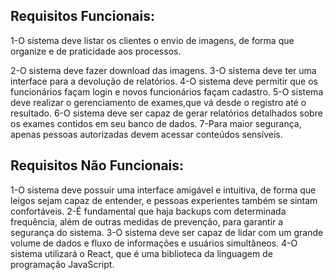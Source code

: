 

## **Requisitos Funcionais:**

1-O sistema deve listar os clientes o envio de imagens, de forma que organize e de praticidade aos processos.

2-O sistema deve fazer download das imagens.
3-O sistema deve ter uma interface para a devolução de relatórios.
4-O sistema deve permitir que os funcionários façam login e novos funcionários façam cadastro.
5-O sistema deve realizar o gerenciamento de exames,que vá desde o registro até o resultado.
6-O sistema deve ser capaz de gerar relatórios detalhados sobre os exames contidos em seu banco de dados.
7-Para maior segurança, apenas pessoas autorizadas devem acessar conteúdos sensíveis.

## **Requisitos Não Funcionais:**

1-O sistema deve possuir uma interface amigável e intuitiva, de forma que leigos sejam capaz de entender, e pessoas experientes também se sintam confortáveis.
2-É fundamental que haja backups com determinada frequência, além de outras medidas de prevenção, para garantir a segurança do sistema.
3-O sistema deve ser capaz de lidar com um grande volume de dados e fluxo de informações e usuários simultâneos.
4-O sistema utilizará o React, que é uma biblioteca da linguagem de programação JavaScript.


